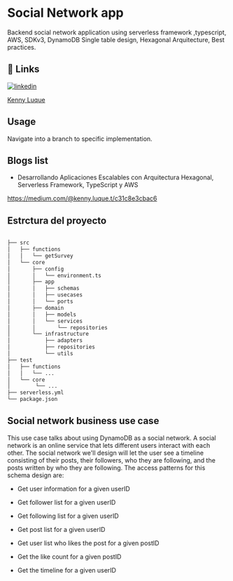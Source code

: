 
# Social Network app

Backend social network application using serverless framework ,typescript, AWS, SDKv3, DynamoDB Single table design, Hexagonal Arquitecture, Best practices.


## 🔗 Links

[![linkedin](https://img.shields.io/badge/linkedin-0A66C2?style=for-the-badge&logo=linkedin&logoColor=white)](https://www.linkedin.com/in/kennyluquet/)

[Kenny Luque](https://kennyluque.vercel.app/)


## Usage

Navigate into a branch to specific implementation.


## Blogs list

- Desarrollando Aplicaciones Escalables con Arquitectura Hexagonal, Serverless Framework, TypeScript y AWS

https://medium.com/@kenny.luque.t/c31c8e3cbac6

## Estrctura del proyecto

```bash

├── src
│   ├── functions
│   │   └── getSurvey
│   └── core
│       ├── config
│       │   └── environment.ts
│       ├── app
│       │   ├── schemas
│       │   ├── usecases
│       │   └── ports
│       ├── domain
│       │   ├── models
│       │   └── services
│       │       └── repositories
│       └── infrastructure
│           ├── adapters
│           ├── repositories
│           └── utils
├── test
│   ├── functions
│   │   └── ...
│   └── core
│        └── ...
├── serverless.yml
└── package.json

```

## Social network business use case

This use case talks about using DynamoDB as a social network. A social network is an online service that lets different users interact with each other. The social network we'll design will let the user see a timeline consisting of their posts, their followers, who they are following, and the posts written by who they are following. The access patterns for this schema design are:

* Get user information for a given userID

* Get follower list for a given userID

* Get following list for a given userID

* Get post list for a given userID

* Get user list who likes the post for a given postID

* Get the like count for a given postID

* Get the timeline for a given userID